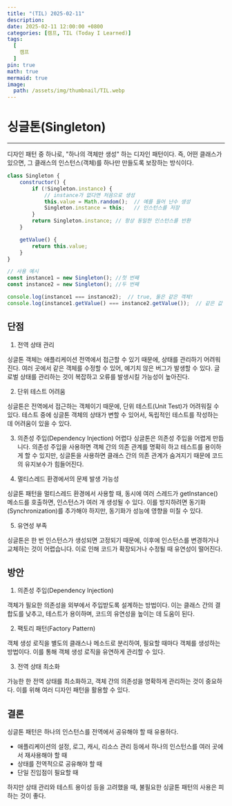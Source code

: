 ```yaml
---
title: "(TIL) 2025-02-11"
description: 
date: 2025-02-11 12:00:00 +0800
categories: [캠프, TIL (Today I Learned)]
tags:
  [
    캠프
  ]
pin: true
math: true
mermaid: true
image:
  path: /assets/img/thumbnail/TIL.webp
---
```


# 싱글톤(Singleton)

---

디자인 패턴 중 하나로, "하나의 객체만 생성" 하는 디자인 패턴이다. 즉, 어떤 클래스가 있으면, 그 클래스의 인스턴스(객체)를 하나만 만들도록 보장하는 방식이다.

```javascript
class Singleton {
    constructor() {
        if (!Singleton.instance) {
            // instance가 없다면 처음으로 생성
            this.value = Math.random();  // 예를 들어 난수 생성
            Singleton.instance = this;   // 인스턴스를 저장
        }
        return Singleton.instance; // 항상 동일한 인스턴스를 반환
    }

    getValue() {
        return this.value;
    }
}

// 사용 예시
const instance1 = new Singleton(); //첫 번째
const instance2 = new Singleton(); //두 번째 

console.log(instance1 === instance2);  // true, 둘은 같은 객체!
console.log(instance1.getValue() === instance2.getValue());  // 같은 값
```


## 단점

1. 전역 상태 관리

싱글톤 객체는 애플리케이션 전역에서 접근할 수 있기 때문에, 상태를 관리하기 어려워진다. 여러 곳에서 같은 객체를 수정할 수 있어, 예기치 않은 버그가 발생할 수 있다. 글로벌 상태를 관리하는 것이 복잡하고 오류를 발생시킬 가능성이 높아진다.

2. 단위 테스트 어려움

싱글톤은 전역에서 접근하는 객체이기 때문에, 단위 테스트(Unit Test)가 어려워질 수 있다. 테스트 중에 싱글톤 객체의 상태가 변할 수 있어서, 독립적인 테스트를 작성하는 데 어려움이 있을 수 있다.

3. 의존성 주입(Dependency Injection) 어렵다
싱글톤은 의존성 주입을 어렵게 만듭니다. 의존성 주입을 사용하면 객체 간의 의존 관계를 명확히 하고 테스트를 용이하게 할 수 있지만, 싱글톤을 사용하면 클래스 간의 의존 관계가 숨겨지기 때문에 코드의 유지보수가 힘들어진다.

4. 멀티스레드 환경에서의 문제 발생 가능성

싱글톤 패턴을 멀티스레드 환경에서 사용할 때, 동시에 여러 스레드가 getInstance() 메소드를 호출하면, 인스턴스가 여러 개 생성될 수 있다. 이를 방지하려면 동기화(Synchronization)를 추가해야 하지만, 동기화가 성능에 영향을 미칠 수 있다.

5. 유연성 부족

싱글톤은 한 번 인스턴스가 생성되면 고정되기 때문에, 이후에 인스턴스를 변경하거나 교체하는 것이 어렵습니다. 이로 인해 코드가 확장되거나 수정될 때 유연성이 떨어진다.

## 방안

1. 의존성 주입(Dependency Injection)

객체가 필요한 의존성을 외부에서 주입받도록 설계하는 방법이다. 이는 클래스 간의 결합도를 낮추고, 테스트가 용이하며, 코드의 유연성을 높이는 데 도움이 된다.

2. 팩토리 패턴(Factory Pattern)

객체 생성 로직을 별도의 클래스나 메소드로 분리하여, 필요할 때마다 객체를 생성하는 방법이다. 이를 통해 객체 생성 로직을 유연하게 관리할 수 있다.

3. 전역 상태 최소화

가능한 한 전역 상태를 최소화하고, 객체 간의 의존성을 명확하게 관리하는 것이 중요하다. 이를 위해 여러 디자인 패턴을 활용할 수 있다.

## 결론

싱글톤 패턴은 하나의 인스턴스를 전역에서 공유해야 할 때 유용하다. 

- 애플리케이션의 설정, 로그, 캐시, 리소스 관리 등에서 하나의 인스턴스를 여러 곳에서 재사용해야 할 때
- 상태를 전역적으로 공유해야 할 때
- 단일 진입점이 필요할 때

하지만 상태 관리와 테스트 용이성 등을 고려했을 때, 불필요한 싱글톤 패턴의 사용은 피하는 것이 좋다.